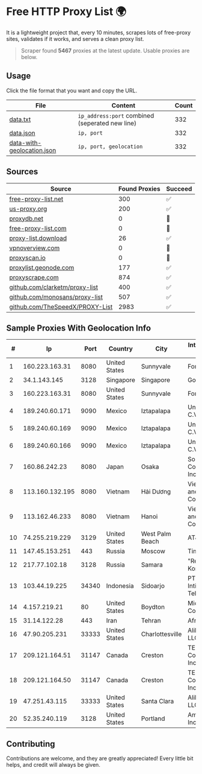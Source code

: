
# Free HTTP Proxy List 🌍

It is a lightweight project that, every 10 minutes, scrapes lots of free-proxy sites, validates if it works, and serves a clean proxy list.


> Scraper found **5467** proxies at the latest update. Usable proxies are below.

## Usage

Click the file format that you want and copy the URL.


|File|Content|Count|
|----|-------|-----|
|[data.txt](https://raw.githubusercontent.com/themiralay/Proxy-List-World/master/data.txt)|`ip_address:port` combined (seperated new line)|332|
|[data.json](https://raw.githubusercontent.com/themiralay/Proxy-List-World/master/data.json)|`ip, port`|332|
|[data-with-geolocation.json](https://raw.githubusercontent.com/themiralay/Proxy-List-World/master/data-with-geolocation.json)|`ip, port, geolocation`|332|

## Sources

|Source|Found Proxies|Succeed|
|------|-------------|-------|
|[free-proxy-list.net](https://free-proxy-list.net)|300|✅|
|[us-proxy.org](https://www.us-proxy.org)|200|✅|
|[proxydb.net](http://proxydb.net)|0|🚫|
|[free-proxy-list.com](https://free-proxy-list.com/?page=&port=&type%5B%5D=http&type%5B%5D=https&up_time=0&search=Search)|0|🚫|
|[proxy-list.download](https://www.proxy-list.download/HTTP)|26|✅|
|[vpnoverview.com](https://vpnoverview.com/privacy/anonymous-browsing/free-proxy-servers)|0|🚫|
|[proxyscan.io](https://www.proxyscan.io)|0|🚫|
|[proxylist.geonode.com](https://proxylist.geonode.com/api/proxy-list?limit=300&page=1&sort_by=lastChecked&sort_type=desc&protocols=http,https)|177|✅|
|[proxyscrape.com](https://api.proxyscrape.com/v2/?request=displayproxies&protocol=http&timeout=10000&country=all&ssl=all&anonymity=all)|874|✅|
|[github.com/clarketm/proxy-list](https://raw.githubusercontent.com/clarketm/proxy-list/master/proxy-list-raw.txt)|400|✅|
|[github.com/monosans/proxy-list](https://raw.githubusercontent.com/monosans/proxy-list/main/proxies/http.txt)|507|✅|
|[github.com/TheSpeedX/PROXY-List](https://raw.githubusercontent.com/TheSpeedX/PROXY-List/master/http.txt)|2983|✅|


## Sample Proxies With Geolocation Info

|#|Ip|Port|Country|City|Internet Service Provider|
|-|--|----|-------|----|-------------------------|
|1|160.223.163.31|8080|United States|Sunnyvale|Fortinet Inc.|
|2|34.1.143.145|3128|Singapore|Singapore|Google LLC|
|3|160.223.163.31|8080|United States|Sunnyvale|Fortinet Inc.|
|4|189.240.60.171|9090|Mexico|Iztapalapa|Uninet S.A. de C.V.|
|5|189.240.60.169|9090|Mexico|Iztapalapa|Uninet S.A. de C.V.|
|6|189.240.60.166|9090|Mexico|Iztapalapa|Uninet S.A. de C.V.|
|7|160.86.242.23|8080|Japan|Osaka|Sony Network Communications Inc|
|8|113.160.132.195|8080|Vietnam|Hải Dương|VietNam Post and Telecom Corporation|
|9|113.162.46.233|8080|Vietnam|Hanoi|VietNam Post and Telecom Corporation|
|10|74.255.219.229|3129|United States|West Palm Beach|AT&T Corp.|
|11|147.45.153.251|443|Russia|Moscow|TimeWeb Ltd.|
|12|217.77.102.18|3128|Russia|Samara|"Region Svyaz Konsalt" LLC|
|13|103.44.19.225|34340|Indonesia|Sidoarjo|PT Sarana Intimedia Telematika|
|14|4.157.219.21|80|United States|Boydton|Microsoft Corporation|
|15|31.14.122.28|443|Iran|Tehran|Afranet Co|
|16|47.90.205.231|33333|United States|Charlottesville|Alibaba.com LLC|
|17|209.121.164.51|31147|Canada|Creston|TELUS Communications Inc.|
|18|209.121.164.50|31147|Canada|Creston|TELUS Communications Inc.|
|19|47.251.43.115|33333|United States|Santa Clara|Alibaba Cloud LLC|
|20|52.35.240.119|3128|United States|Portland|Amazon.com, Inc.|



## Contributing

Contributions are welcome, and they are greatly appreciated! Every
little bit helps, and credit will always be given.

